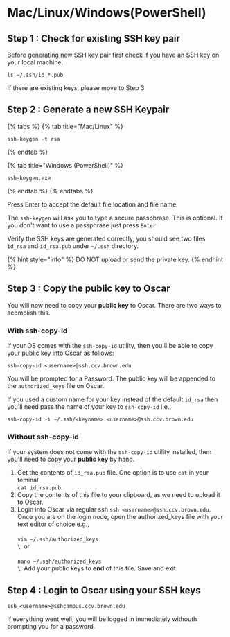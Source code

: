 # Mac/Linux/Windows(PowerShell)

## Step 1 : Check for existing SSH key pair

Before generating new SSH key pair first check if you have an SSH key on your local machine.&#x20;

```
ls ~/.ssh/id_*.pub
```

If there are existing keys, please move to Step 3

## Step 2 : Generate a new SSH Keypair

{% tabs %}
{% tab title="Mac/Linux" %}
```
ssh-keygen -t rsa
```
{% endtab %}

{% tab title="Windows (PowerShell)" %}
```
ssh-keygen.exe
```
{% endtab %}
{% endtabs %}

Press Enter to accept the default file location and file name.&#x20;

The `ssh-keygen` will ask you to type a secure passphrase. This is optional. If you don't want to use a passphrase just press `Enter`

Verify the SSH keys are generated correctly, you should see two files `id_rsa` and `id_rsa.pub` under `~/.ssh` directory.

{% hint style="info" %}
DO NOT upload or send the private key.&#x20;
{% endhint %}

## **Step 3 : Copy the public key to Oscar**

You will now need to copy your **public key** to Oscar. There are two ways to acomplish this.

### **With ssh-copy-id**

If your OS comes with the `ssh-copy-id` utility, then you'll be able to copy your public key into Oscar as follows:

```
ssh-copy-id <username>@ssh.ccv.brown.edu
```

You will be prompted for a Password. The public key will be appended to the `authorized_keys` file on Oscar.&#x20;

If you used a custom name for your key instead of the default `id_rsa` then you'll need pass the name of your key to `ssh-copy-id` i.e.,

```
ssh-copy-id -i ~/.ssh/<keyname> <username>@ssh.ccv.brown.edu
```

### **Without ssh-copy-id**

If your system does not come with the `ssh-copy-id` utility installed, then you'll need to copy your **public key** by hand.

1. Get the contents of `id_rsa.pub` file. One option is to use `cat` in your teminal\
   &#x20;`cat id_rsa.pub`.&#x20;
2. Copy the contents of this file to your clipboard, as we need to upload it to Oscar.
3. Login into Oscar via regular ssh `ssh <username>@ssh.ccv.brown.edu`. Once you are on the login node, open the authorized\_keys file with your text editor of choice e.g.,\
   \
   `vim ~/.ssh/authorized_keys`\
   ``\
   ``or\
   \
   `nano ~/.ssh/authorized_keys`\
   ``\
   ``Add your public keys to **end** of this file. Save and exit.&#x20;

## **Step 4 : Login to Oscar using your SSH keys**&#x20;

```
ssh <username>@sshcampus.ccv.brown.edu
```

If everything went well, you will be logged in immediately withouth prompting you for a password.&#x20;

